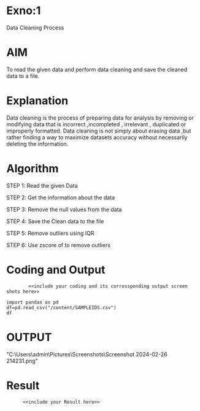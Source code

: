 # Exno:1
Data Cleaning Process

# AIM
To read the given data and perform data cleaning and save the cleaned data to a file.

# Explanation
Data cleaning is the process of preparing data for analysis by removing or modifying data that is incorrect ,incompleted , irrelevant , duplicated or improperly formatted. Data cleaning is not simply about erasing data ,but rather finding a way to maximize datasets accuracy without necessarily deleting the information.

# Algorithm
STEP 1: 
Read the given Data

STEP 2: 
Get the information about the data

STEP 3: 
Remove the null values from the data

STEP 4: 
Save the Clean data to the file

STEP 5: 
Remove outliers using IQR

STEP 6: 
Use zscore of to remove outliers

# Coding and Output
            <<include your coding and its corressponding output screen shots here>>
```            
import pandas as pd
df=pd.read_csv("/content/SAMPLEIDS.csv")
df
```
# OUTPUT
"C:\Users\admin\Pictures\Screenshots\Screenshot 2024-02-26 214231.png"
# Result
          <<include your Result here>>
